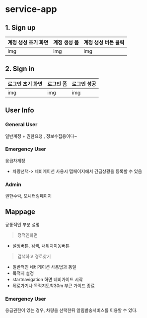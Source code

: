 # service-app

## 1. Sign up
| 계정 생성 초기 화면 | 계정 생성 폼                         | 계정 생성 버튼 클릭   | 
|-------------|---------------------------------|------------------------------------|
| img | img | img |

## 2. Sign in
| 로그인 초기 화면 | 로그인 폼                         | 로그인 성공   | 
|-------------|---------------------------------|------------------------------------|
| img | img | img |
## User Info

### General User
일반계정 + 권한요청 , 정보수집용이다~
### Emergency User
응급차계정
- 차량선택-> 네비게이션 사용시 맵페이지에서 긴급상황을 등록할 수 있음

### Admin
권한수락, 모니터링페이지

## Mappage

공통적인 부분 설명
> 정적인화면
  - 설정버튼, 검색, 내위치이동버튼
> 검색하고 경로찾기

  - 일반적인 네비게이션 사용법과 동일
  - 목적지 설정
  - startnavigation 하면 네비가이드 시작
  - 뒤로가기나 목적지도착30m 부근 가이드 종료

### Emergency User

응급권한이 있는 경우, 차량을 선택한뒤 알림발송서비스를 이용할 수 있다.

